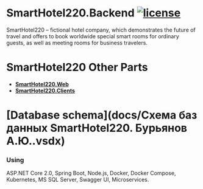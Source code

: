 [license-image]: https://img.shields.io/npm/l/normalize.css.svg?style=flat
[license-url]: LICENSE
# SmartHotel220.Backend [![license][license-image]][license-url]
SmartHotel220 – fictional hotel company, which demonstrates the future of travel and offers to book worldwide special smart rooms for ordinary guests, as well as meeting rooms for business travelers. 

# SmartHotel220 Other Parts
- **[SmartHotel220.Web](https://github.com/AlexeyBuryanov/SmartHotel220.Web)**
- **[SmartHotel220.Clients](https://github.com/AlexeyBuryanov/SmartHotel220.Clients)**

# [Database schema](docs/Схема баз данных SmartHotel220. Бурьянов А.Ю..vsdx)

### Using
ASP.NET Core 2.0, Spring Boot, Node.js, Docker, Docker Compose, Kubernetes, MS SQL Server, Swagger UI, Microservices.
